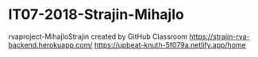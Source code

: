 # IT07-2018-Strajin-Mihajlo
rvaproject-MihajloStrajin created by GitHub Classroom
https://strajin-rva-backend.herokuapp.com/
https://upbeat-knuth-5f079a.netlify.app/home
